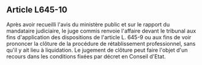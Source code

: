 Article L645-10
----
Après avoir recueilli l'avis du ministère public et sur le rapport du mandataire
judiciaire, le juge commis renvoie l'affaire devant le tribunal aux fins
d'application des dispositions de l'article L. 645-9 ou aux fins de voir
prononcer la clôture de la procédure de rétablissement professionnel, sans qu'il
y ait lieu à liquidation. Le jugement de clôture peut faire l'objet d'un recours
dans les conditions fixées par décret en Conseil d'Etat.
